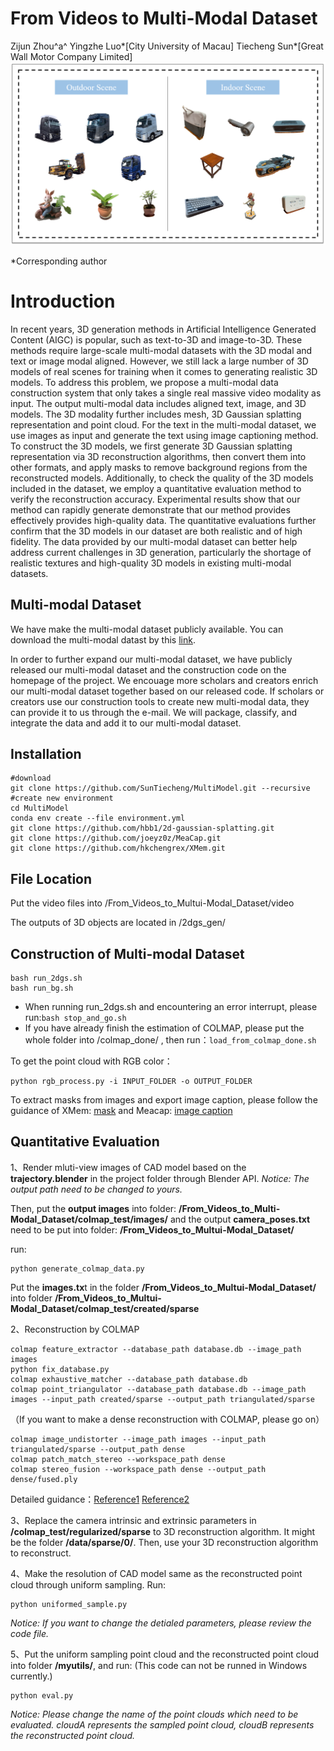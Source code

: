 # From Videos to Multi-Modal Dataset

Zijun Zhou^a^  Yingzhe Luo*[City University of Macau]  Tiecheng Sun*[Great Wall Motor Company Limited]
![images](figures/dataset.png)


*Corresponding author


# Introduction

In recent years, 3D generation methods in Artificial Intelligence Generated Content (AIGC) is popular, such as text-to-3D and image-to-3D. These methods require large-scale multi-modal datasets with the 3D modal and text or image modal aligned. However, we still lack a large number of 3D models of real scenes for training when it comes to generating realistic 3D models. To address this problem, we propose a multi-modal data construction system that only takes a single real massive video modality as input. The output multi-modal data includes aligned text, image, and 3D models. The 3D modality further includes mesh, 3D Gaussian splatting representation and point cloud.
For the text in the multi-modal dataset, we use images as input and generate the text using image captioning method. To construct the 3D models, we first generate 3D Gaussian splatting representation via 3D reconstruction algorithms, then convert them into other formats, and apply masks to remove background regions from the reconstructed models. Additionally, to check the quality of the 3D models included in the dataset, we employ a quantitative evaluation method to verify the reconstruction accuracy. Experimental results show that our method can rapidly generate demonstrate that our method provides effectively provides high-quality data. The quantitative evaluations further confirm that the 3D models in our dataset are both realistic and of high fidelity. The data provided by our multi-modal dataset can better help address current challenges in 3D generation, particularly the shortage of realistic textures and high-quality 3D models in existing multi-modal datasets.

## Multi-modal Dataset
We have make the multi-modal dataset publicly available. You can download the multi-modal datast by this [link](https://pan.baidu.com/s/1JSAnr_3G9Y3_8xkViZLLGA?pwd=data).

In order to further expand our multi-modal dataset, we have publicly released our multi-modal dataset and the construction code on the homepage of the project. We encouage more scholars and creators enrich our multi-modal dataset together based on our released code. If scholars or creators use our construction tools to create new multi-modal data, they can provide it to us through the e-mail. We will package, classify, and integrate the data and add it to our multi-modal dataset.



## Installation


	#download
	git clone https://github.com/SunTiecheng/MultiModel.git --recursive
	#create new environment
    cd MultiModel
	conda env create --file environment.yml
    git clone https://github.com/hbb1/2d-gaussian-splatting.git
    git clone https://github.com/joeyz0z/MeaCap.git
    git clone https://github.com/hkchengrex/XMem.git

## File Location
Put the video files into /From_Videos_to_Multui-Modal_Dataset/video

The outputs of 3D objects are located in /2dgs_gen/

## Construction of Multi-modal Dataset



    bash run_2dgs.sh
    bash run_bg.sh

 - When running run_2dgs.sh and encountering an error interrupt, please run:`bash stop_and_go.sh`
 - If you have already finish the estimation of COLMAP, please put the whole folder into /colmap_done/ , then run：`load_from_colmap_done.sh`

To get the point cloud with RGB color：

    python rgb_process.py -i INPUT_FOLDER -o OUTPUT_FOLDER

To extract masks from images and export image caption, please follow the guidance of XMem: [mask](https://github.com/hkchengrex/XMem) and Meacap: [image caption](https://github.com/joeyz0z/MeaCap?tab=readme-ov-file)

## Quantitative Evaluation

1、Render mluti-view images of CAD model based on the **trajectory.blender** in the project folder through Blender API.
	*Notice: The output path need to be changed to yours.*

Then, put the **output images** into folder: 
**/From_Videos_to_Multi-Modal_Dataset/colmap_test/images/**
and the output **camera_poses.txt** need to be put into folder: **/From_Videos_to_Multui-Modal_Dataset/**

run:

    python generate_colmap_data.py 

Put the **images.tx**t in the folder **/From_Videos_to_Multui-Modal_Dataset/** into folder **/From_Videos_to_Multui-Modal_Dataset/colmap_test/created/sparse**

2、Reconstruction by COLMAP

    colmap feature_extractor --database_path database.db --image_path images
    python fix_database.py
    colmap exhaustive_matcher --database_path database.db
    colmap point_triangulator --database_path database.db --image_path images --input_path created/sparse --output_path triangulated/sparse

（If you want to make a dense reconstruction with COLMAP, please go on）

    colmap image_undistorter --image_path images --input_path triangulated/sparse --output_path dense
	colmap patch_match_stereo --workspace_path dense
	colmap stereo_fusion --workspace_path dense --output_path dense/fused.ply

Detailed guidance：[Reference1](https://blog.csdn.net/qq_38677322/article/details/126269726)  [Reference2](https://www.cnblogs.com/li-minghao/p/11865794.html)

3、Replace the camera intrinsic and extrinsic parameters in **/colmap_test/regularized/sparse** to 3D reconstruction algorithm. It might be the folder **/data/sparse/0/**.
Then, use your 3D reconstruction algorithm to reconstruct.

4、Make the resolution of CAD model same as the reconstructed point cloud through uniform sampling. Run:

    python uniformed_sample.py
   
   *Notice: If you want to change the detialed parameters, please review the code file.*
   
5、Put the uniform sampling point cloud and the reconstructed point cloud into folder **/myutils/**, and run: 
(This code can not be runned in Windows currently.)
 
    python eval.py

*Notice: Please change the name of the point clouds which need to be evaluated. cloudA represents the sampled point cloud, cloudB represents the reconstructed point cloud.*


